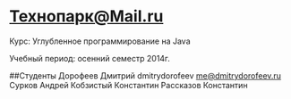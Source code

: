 Технопарк@Mail.ru
============
Курс: Углубленное программирование на Java

Учебный период: осенний семестр 2014г.

##Студенты
Дорофеев Дмитрий dmitrydorofeev me@dmitrydorofeev.ru
Сурков Андрей
Кобзистый Константин
Рассказов Константин